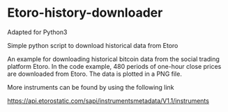 # Etoro-history-downloader
Adapted for Python3

Simple python script to download historical data from Etoro

An example for downloading historical bitcoin data from the social trading platform Etoro. In the code example, 480 periods of one-hour close prices are downloaded from Etoro. The data is plotted in a PNG file. 

More instruments can be found by using the following link

https://api.etorostatic.com/sapi/instrumentsmetadata/V1.1/instruments

